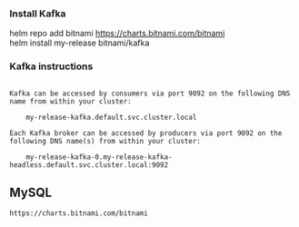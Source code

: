 ### Install Kafka

helm repo add bitnami https://charts.bitnami.com/bitnami \
helm install my-release bitnami/kafka


### Kafka instructions

```

Kafka can be accessed by consumers via port 9092 on the following DNS name from within your cluster:

    my-release-kafka.default.svc.cluster.local

Each Kafka broker can be accessed by producers via port 9092 on the following DNS name(s) from within your cluster:

    my-release-kafka-0.my-release-kafka-headless.default.svc.cluster.local:9092

```


## MySQL
```
https://charts.bitnami.com/bitnami

```